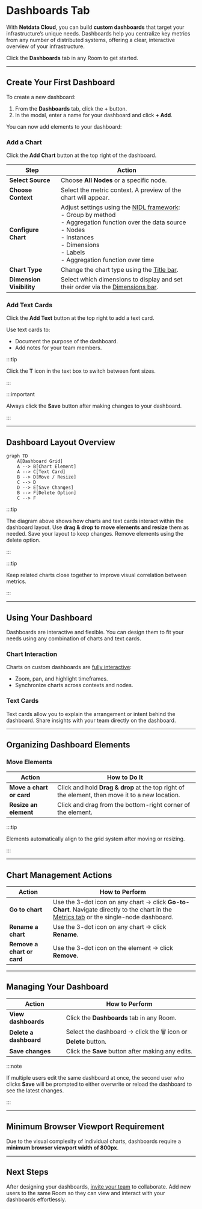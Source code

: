 # Dashboards Tab

With **Netdata Cloud**, you can build **custom dashboards** that target your infrastructure’s unique needs. Dashboards help you centralize key metrics from any number of distributed systems, offering a clear, interactive overview of your infrastructure.

Click the **Dashboards** tab in any Room to get started.

---

## Create Your First Dashboard

To create a new dashboard:

1. From the **Dashboards** tab, click the **+** button.
2. In the modal, enter a name for your dashboard and click **+ Add**.

You can now add elements to your dashboard:

### Add a Chart

Click the **Add Chart** button at the top right of the dashboard.

| Step                     | Action                                                                                                                                                                                                                                                                                |
|--------------------------|---------------------------------------------------------------------------------------------------------------------------------------------------------------------------------------------------------------------------------------------------------------------------------------|
| **Select Source**        | Choose **All Nodes** or a specific node.                                                                                                                                                                                                                                              |
| **Choose Context**       | Select the metric context. A preview of the chart will appear.                                                                                                                                                                                                                        |
| **Configure Chart**      | Adjust settings using the [NIDL framework](/docs/dashboards-and-charts/netdata-charts.md#nidl-framework):  <br>- Group by method  <br>- Aggregation function over the data source  <br>- Nodes  <br>- Instances  <br>- Dimensions  <br>- Labels  <br>- Aggregation function over time |
| **Chart Type**           | Change the chart type using the [Title bar](/docs/dashboards-and-charts/netdata-charts.md#title-bar).                                                                                                                                                                                 |
| **Dimension Visibility** | Select which dimensions to display and set their order via the [Dimensions bar](/docs/dashboards-and-charts/netdata-charts.md#dimensions-bar).                                                                                                                                        |

### Add Text Cards

Click the **Add Text** button at the top right to add a text card.

Use text cards to:

- Document the purpose of the dashboard.
- Add notes for your team members.

:::tip

Click the **T** icon in the text box to switch between font sizes.

:::

:::important

Always click the **Save** button after making changes to your dashboard.

:::

---

## Dashboard Layout Overview

```mermaid
graph TD
    A[Dashboard Grid]
    A --> B[Chart Element]
    A --> C[Text Card]
    B --> D[Move / Resize]
    C --> D
    D --> E[Save Changes]
    B --> F[Delete Option]
    C --> F
```

:::tip

The diagram above shows how charts and text cards interact within the dashboard layout. Use **drag & drop to move elements and resize** them as needed. Save your layout to keep changes. Remove elements using the delete option.

:::

:::tip

Keep related charts close together to improve visual correlation between metrics.

:::

---

## Using Your Dashboard

Dashboards are interactive and flexible. You can design them to fit your needs using any combination of charts and text cards.

### Chart Interaction

Charts on custom dashboards are [fully interactive](/docs/dashboards-and-charts/netdata-charts.md):

- Zoom, pan, and highlight timeframes.
- Synchronize charts across contexts and nodes.

### Text Cards

Text cards allow you to explain the arrangement or intent behind the dashboard. Share insights with your team directly on the dashboard.

---

## Organizing Dashboard Elements

### Move Elements

| Action                   | How to Do It                                                                                    |
|--------------------------|-------------------------------------------------------------------------------------------------|
| **Move a chart or card** | Click and hold **Drag & drop** at the top right of the element, then move it to a new location. |
| **Resize an element**    | Click and drag from the bottom-right corner of the element.                                     |

:::tip

Elements automatically align to the grid system after moving or resizing.

:::

---

## Chart Management Actions

| Action                     | How to Perform                                                                                                                                                                                              |
|----------------------------|-------------------------------------------------------------------------------------------------------------------------------------------------------------------------------------------------------------|
| **Go to chart**            | Use the 3-dot icon on any chart → click **Go-to-Chart**. Navigate directly to the chart in the [Metrics tab](/docs/dashboards-and-charts/metrics-tab-and-single-node-tabs.md) or the single-node dashboard. |
| **Rename a chart**         | Use the 3-dot icon on any chart → click **Rename**.                                                                                                                                                         |
| **Remove a chart or card** | Use the 3-dot icon on the element → click **Remove**.                                                                                                                                                       |

---

## Managing Your Dashboard

| Action                 | How to Perform                                                  |
|------------------------|-----------------------------------------------------------------|
| **View dashboards**    | Click the **Dashboards** tab in any Room.                       |
| **Delete a dashboard** | Select the dashboard → click the 🗑️ icon or **Delete** button. |
| **Save changes**       | Click the **Save** button after making any edits.               |

:::note

If multiple users edit the same dashboard at once, the second user who clicks **Save** will be prompted to either overwrite or reload the dashboard to see the latest changes.

:::

---

## Minimum Browser Viewport Requirement

Due to the visual complexity of individual charts, dashboards require a **minimum browser viewport width of 800px**.

---

## Next Steps

After designing your dashboards, [invite your team](/docs/netdata-cloud/organize-your-infrastructure-invite-your-team.md#team-collaboration) to collaborate. Add new users to the same Room so they can view and interact with your dashboards effortlessly.